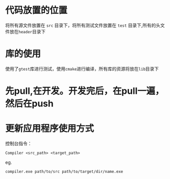 # 代码放置的位置
将所有源文件放置在 `src` 目录下，将所有测试文件放置在 `test` 目录下,所有的头文件放在`header`目录下
# 库的使用
使用了`gtest`库进行测试，使用`cmake`进行编译，所有库的资源将放在`lib`目录下
# 先pull,在开发。开发完后，在pull一遍，然后在push
# 更新应用程序使用方式
控制台指令：
```
Compiler <src_path> <target_path>
```
eg.
```
compiler.exe path/to/src path/to/target/dir/name.exe
```
